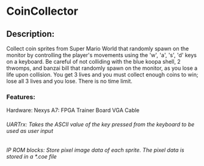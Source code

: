 # CoinCollector

## Description:
Collect coin sprites from Super Mario World that randomly spawn on the monitor by controlling the player's movements using the 'w', 'a', 's', 'd' keys on a keyboard. 
Be careful of not colliding with the blue koopa shell, 2 thwomps, and banzai bill that randomly spawn on the monitor, as you lose a life upon collision. You get 3 lives and you must collect enough coins to win; lose all 3 lives and you lose. There is no time limit. 

### Features:
  Hardware: Nexys A7: FPGA Trainer Board
            VGA Cable
  

###### UARTrx: Takes the ASCII value of the key pressed from the keyboard to be used as user input
###### IP ROM blocks: Store pixel image data of each sprite. The pixel data is stored in a *.coe file
